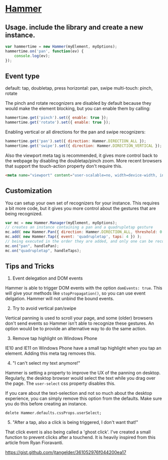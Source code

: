 # [Hammer](http://hammerjs.github.io/)

## Usage. include the library and create a new instance.

```js
var hammertime = new Hammer(myElement, myOptions);
hammertime.on('pan', function(ev) {
    console.log(ev);
});
```

## Event type

default:  tap, doubletap, press
horizontal:  pan, swipe
multi-touch:  pinch, rotate

The pinch and rotate recognizers are disabled by default because they would make the element blocking, but you can enable them by calling:

```js
hammertime.get('pinch').set({ enable: true });
hammertime.get('rotate').set({ enable: true });
```

Enabling vertical or all directions for the pan and swipe recognizers:

```js
hammertime.get('pan').set({ direction: Hammer.DIRECTION_ALL });
hammertime.get('swipe').set({ direction: Hammer.DIRECTION_VERTICAL });
```

Also the viewport meta tag is recommended, it gives more control back to the webpage by disabling the doubletap/pinch zoom. More recent browsers that support the touch-action property don't require this.

```html
<meta name="viewport" content="user-scalable=no, width=device-width, initial-scale=1, maximum-scale=1">
```

## Customization

You can setup your own set of recognizers for your instance. This requires a bit more code, but it gives you more control about the gestures that are being recognized.

```js
var mc = new Hammer.Manager(myElement, myOptions);
// creates an instance containing a pan and a quadrupletap gesture
mc.add( new Hammer.Pan({ direction: Hammer.DIRECTION_ALL, threshold: 0 }) );
mc.add( new Hammer.Tap({ event: 'quadrupletap', taps: 4 }) );
// being executed in the order they are added, and only one can be recognized at the time.
mc.on("pan", handlePan);
mc.on("quadrupletap", handleTaps);
```

## Tips and Tricks

1. Event delegation and DOM events

Hammer is able to trigger DOM events with the option `domEvents: true`. This will give your methods like `stopPropagation()`, so you can use event delgation. Hammer will not unbind the bound events.

2. Try to avoid vertical pan/swipe

Vertical panning is used to scroll your page, and some (older) browsers don't send events so Hammer isn't able to recognize these gestures. An option would be to provide an alternative way to do the same action.

3. Remove tap highlight on Windows Phone

IE10 and IE11 on Windows Phone have a small tap highlight when you tap an element. Adding this meta tag removes this.
<meta name="msapplication-tap-highlight" content="no" />

4. "I can't select my text anymore!"

Hammer is setting a property to improve the UX of the panning on desktop. Regularly, the desktop browser would select the text while you drag over the page. The `user-select` css property disables this.

If you care about the text-selection and not so much about the desktop experience, you can simply remove this option from the defaults. Make sure you do this before creating an instance.

`delete Hammer.defaults.cssProps.userSelect;`

5. "After a tap, also a click is being triggered, I don't want that!"

That click event is also being called a 'ghost click'. I've created a small function to prevent clicks after a touchend. It is heavily inspired from this article from Ryan Fioravanti.

https://gist.github.com/jtangelder/361052976f044200ea17
